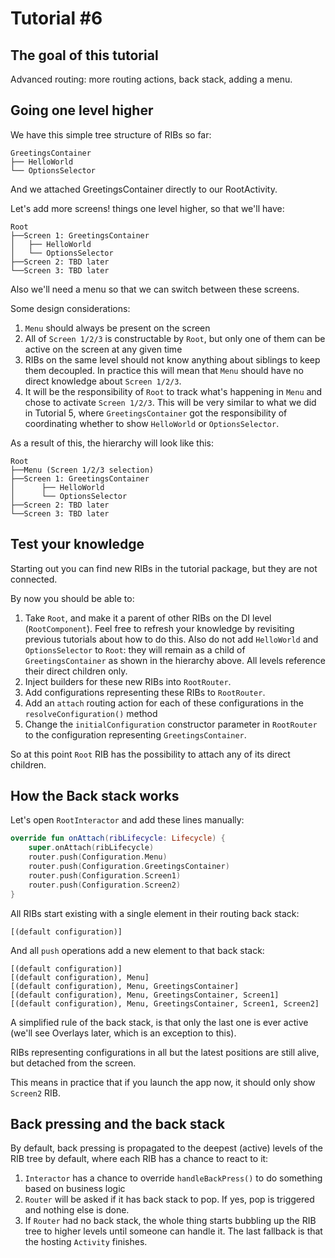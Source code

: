 # Tutorial #6

## The goal of this tutorial

Advanced routing: more routing actions, back stack, adding a menu.


## Going one level higher

We have this simple tree structure of RIBs so far:

```
GreetingsContainer
├── HelloWorld
└── OptionsSelector
```

And we attached GreetingsContainer directly to our RootActivity.

Let's add more screens! things one level higher, so that we'll have:

```
Root
├──Screen 1: GreetingsContainer
│   ├── HelloWorld
│   └── OptionsSelector
├──Screen 2: TBD later
└──Screen 3: TBD later
```

Also we'll need a menu so that we can switch between these screens.

Some design considerations:
1. `Menu` should always be present on the screen
2. All of `Screen 1/2/3` is constructable by `Root`, but only one of them can be active on the screen at any given time
3. RIBs on the same level should not know anything about siblings to keep them decoupled. In practice this will mean that `Menu` should have no direct knowledge about `Screen 1/2/3`.
4. It will be the responsibility of `Root` to track what's happening in `Menu` and chose to activate `Screen 1/2/3`. This will be very similar to what we did in Tutorial 5, where `GreetingsContainer` got the responsibility of coordinating whether to show `HelloWorld` or `OptionsSelector`.

As a result of this, the hierarchy will look like this:


```
Root
├──Menu (Screen 1/2/3 selection)
├──Screen 1: GreetingsContainer
│      ├── HelloWorld
│      └── OptionsSelector
├──Screen 2: TBD later
└──Screen 3: TBD later
```

## Test your knowledge

Starting out you can find new RIBs in the tutorial package, but they are not connected.

By now you should be able to:
1. Take `Root`, and make it a parent of other RIBs on the DI level (`RootComponent`). Feel free to refresh your knowledge by revisiting previous tutorials about how to do this. Also do not add `HelloWorld` and `OptionsSelector` to `Root`: they will remain as a child of `GreetingsContainer` as shown in the hierarchy above. All levels reference their direct children only.
2. Inject builders for these new RIBs into `RootRouter`.
3. Add configurations representing these RIBs to `RootRouter`.
4. Add an `attach` routing action for each of these configurations in the `resolveConfiguration()` method
5. Change the `initialConfiguration` constructor parameter in `RootRouter` to the configuration representing `GreetingsContainer`.

So at this point `Root` RIB has the possibility to attach any of its direct children.

## How the Back stack works

Let's open `RootInteractor` and add these lines manually:

```kotlin
override fun onAttach(ribLifecycle: Lifecycle) {
    super.onAttach(ribLifecycle)
    router.push(Configuration.Menu)
    router.push(Configuration.GreetingsContainer)
    router.push(Configuration.Screen1)
    router.push(Configuration.Screen2)
}
```

All RIBs start existing with a single element in their routing back stack:

```
[(default configuration)]
```

And all `push` operations add a new element to that back stack:

```
[(default configuration)]
[(default configuration), Menu]
[(default configuration), Menu, GreetingsContainer]
[(default configuration), Menu, GreetingsContainer, Screen1]
[(default configuration), Menu, GreetingsContainer, Screen1, Screen2]
```

A simplified rule of the back stack, is that only the last one is ever active (we'll see Overlays later, which is an exception to this).

RIBs representing configurations in all but the latest positions are still alive, but detached from the screen.

This means in practice that if you launch the app now, it should only show `Screen2` RIB.

## Back pressing and the back stack

By default, back pressing is propagated to the deepest (active) levels of the RIB tree by default, where each RIB has a chance to react to it:

1. `Interactor` has a chance to override `handleBackPress()` to do something based on business logic
2. `Router` will be asked if it has back stack to pop. If yes, pop is triggered and nothing else is done.
3. If `Router` had no back stack, the whole thing starts bubbling up the RIB tree to higher levels until someone can handle it. The last fallback is that the hosting `Activity` finishes.
